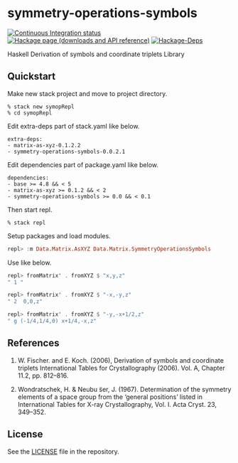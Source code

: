 # symmetry-operations-symbols

[![Continuous Integration status][status-png]][status]
[![Hackage page (downloads and API reference)][hackage-png]][hackage]
[![Hackage-Deps][hackage-deps-png]][hackage-deps]

Haskell Derivation of symbols and coordinate triplets Library

## Quickstart

Make new stack project and move to project directory.

```shell
% stack new symopRepl
% cd symopRepl
```

Edit extra-deps part of stack.yaml like below.

```
extra-deps:
- matrix-as-xyz-0.1.2.2
- symmetry-operations-symbols-0.0.2.1
```

Edit dependencies part of package.yaml like below.

```
dependencies:
- base >= 4.8 && < 5
- matrix-as-xyz >= 0.1.2 && < 2
- symmetry-operations-symbols >= 0.0 && < 0.1
```

Then start repl.

```shell
% stack repl
```

Setup packages and load modules.

```haskell
repl> :m Data.Matrix.AsXYZ Data.Matrix.SymmetryOperationsSymbols
```

Use like below.

```haskell
repl> fromMatrix' . fromXYZ $ "x,y,z"
" 1 "

repl> fromMatrix' . fromXYZ $ "-x,-y,z"
" 2  0,0,z"

repl> fromMatrix' . fromXYZ $ "-y,-x+1/2,z"
" g (-1/4,1/4,0) x+1/4,-x,z"
```

## References

1. W. Fischer. and E. Koch. (2006), Derivation of symbols and coordinate triplets International Tables for Crystallography (2006). Vol. A, Chapter 11.2, pp. 812–816.

2. Wondratschek, H. & Neubu ̈ser, J. (1967). Determination of the symmetry elements of a space group from the ‘general positions’ listed in International Tables for X-ray Crystallography, Vol. I. Acta Cryst. 23, 349–352.

## License

See the [LICENSE](https://raw.githubusercontent.com/narumij/symmetry-operations-symbols/master/LICENSE)
file in the repository.

 [hackage]: http://hackage.haskell.org/package/symmetry-operations-symbols
 [hackage-png]: http://img.shields.io/hackage/v/symmetry-operations-symbols.svg
 [hackage-deps]: http://packdeps.haskellers.com/reverse/symmetry-operations-symbols
 [hackage-deps-png]: https://img.shields.io/hackage-deps/v/symmetry-operations-symbols.svg

 [status]: http://travis-ci.org/narumij/symmetry-operations-symbols?branch=master
 [status-png]: https://api.travis-ci.org/narumij/symmetry-operations-symbols.svg?branch=master
